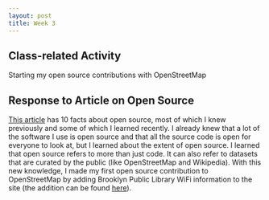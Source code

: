 ```yaml
---
layout: post
title: Week 3
---
```

## Class-related Activity
Starting my open source contributions with OpenStreetMap

## Response to Article on Open Source
[This article](https://www.techrepublic.com/blog/10-things/10-things-you-should-know-about-open-source-before-you-use-it/) has 10 facts about open source, most of which I knew previously and some of which I learned recently. I already knew that a lot of the software I use is open source and that all the source code is open for everyone to look at, but I learned about the extent of open source. I learned that open source refers to more than just code. It can also refer to datasets that are curated by the public (like OpenStreetMap and Wikipedia). With this new knowledge, I made my first open source contribution to OpenStreetMap by adding Brooklyn Public Library WiFi information to the site (the addition can be found [here](https://www.openstreetmap.org/changeset/74404218)).

